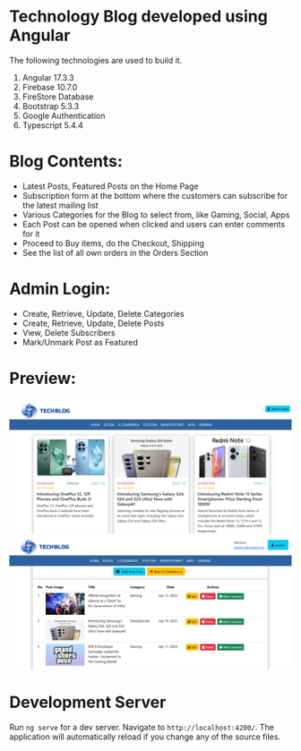 # Technology Blog developed using Angular
The following technologies are used to build it.<br/>
<ol><li>Angular 17.3.3</li>
<li>Firebase 10.7.0</li>
<li>FireStore Database</li>
<li>Bootstrap 5.3.3</li>  
<li>Google Authentication</li>
<li>Typescript 5.4.4</li></ol>

# Blog Contents:
<ul><li>Latest Posts, Featured Posts on the Home Page</li>
<li>Subscription form at the bottom where the customers can subscribe for the latest mailing list</li>
<li>Various Categories for the Blog to select from, like Gaming, Social, Apps</li>
<li>Each Post can be opened when clicked and users can enter comments for it</li>
<li>Proceed to Buy items, do the Checkout, Shipping</li>
<li>See the list of all own orders in the Orders Section</li></ul>

# Admin Login:
<ul><li>Create, Retrieve, Update, Delete Categories</li>
<li>Create, Retrieve, Update, Delete Posts</li>
<li>View, Delete Subscribers</li>
<li>Mark/Unmark Post as Featured </li></ul>

# Preview:
<img src="tech_blog_home.png"/><br/>
<img src="tech_blog_admin_posts.png"/>

# Development Server
Run `ng serve` for a dev server. Navigate to `http://localhost:4200/`. The application will automatically reload if you change any of the source files.


